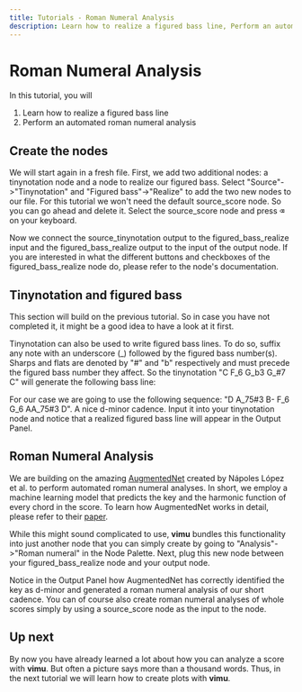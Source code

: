 ```yaml
---
title: Tutorials - Roman Numeral Analysis
description: Learn how to realize a figured bass line, Perform an automated roman numeral analysis
---
```


# Roman Numeral Analysis

In this tutorial, you will 
1. Learn how to realize a figured bass line
2. Perform an automated roman numeral analysis

## Create the nodes

<framed-gif path="/gifs/rn_analysis.gif"></framed-gif>

We will start again in a fresh file. First, we add two additional nodes: a tinynotation node and a node to realize our figured bass. Select "Source"->"Tinynotation" and "Figured bass"->"Realize" to add the two new nodes to our file. For this tutorial we won't need the default source_score node. So you can go ahead and delete it. Select the source_score node and press <kbd class="keyboard-key nowrap">⌫</kbd> on your keyboard. 

Now we connect the source_tinynotation output to the figured_bass_realize input and the figured_bass_realize output to the input of the output node. If you are interested in what the different buttons and checkboxes of the figured_bass_realize node do, please refer to the <nuxt-link to="/docs/nodes/figured-bass-realize">node's documentation</nuxt-link>.


## Tinynotation and figured bass
This section will build on the <nuxt-link to="/docs/tutorials/search-melody#add-a-tinynotation-node">previous tutorial</nuxt-link>. So in case you have not completed it, it might be a good idea to have a look at it first. 

Tinynotation can also be used to write figured bass lines. To do so, suffix any note with an underscore (\_) followed by the figured bass number(s). Sharps and flats are denoted by "#" and "b" respectively and must precede the figured bass number they affect. So the tinynotation "C F_6 G_b3 G_#7 C" will generate the following bass line:

<framed-gif path="/imgs/tinynotation_fb.png"></framed-gif>

For our case we are going to use the following sequence: "D A_75#3 B- F_6 G_6 AA_75#3 D". A nice d-minor cadence. Input it into your tinynotation node and notice that a realized figured bass line will appear in the Output Panel.

## Roman Numeral Analysis

<framed-gif path="/gifs/rn_analysis_create_rn.gif"></framed-gif>

We are building on the amazing <a href="https://github.com/napulen/AugmentedNet">AugmentedNet</a> created by Nápoles López et al. to perform automated roman numeral analyses. In short, we employ a machine learning model that predicts the key and the harmonic function of every chord in the score. To learn how AugmentedNet works in detail, please refer to their <a href="https://archives.ismir.net/ismir2021/paper/000050.pdf">paper</a>.

While this might sound complicated to use, **vimu** bundles this functionality into just another node that you can simply create by going to "Analysis"->"Roman numeral" in the Node Palette. Next, plug this new node between your figured_bass_realize node and your output node.

Notice in the Output Panel how AugmentedNet has correctly identified the key as d-minor and generated a roman numeral analysis of our short cadence. You can of course also create roman numeral analyses of whole scores simply by using a source_score node as the input to the node.

## Up next

By now you have already learned a lot about how you can analyze a score with **vimu**. But often a picture says more than a thousand words. Thus, in the next tutorial we will learn how to create plots with **vimu**.
